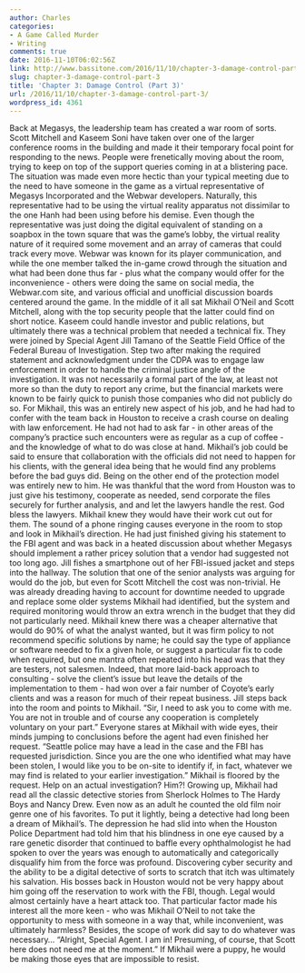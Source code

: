 ```yaml
---
author: Charles
categories:
- A Game Called Murder
- Writing
comments: true
date: 2016-11-10T06:02:56Z
link: http://www.bassitone.com/2016/11/10/chapter-3-damage-control-part-3/
slug: chapter-3-damage-control-part-3
title: 'Chapter 3: Damage Control (Part 3)'
url: /2016/11/10/chapter-3-damage-control-part-3/
wordpress_id: 4361
---
```


Back at Megasys, the leadership team has created a war room of sorts. Scott Mitchell and Kaseem Soni have taken over one of the larger conference rooms in the building and made it their temporary focal point for responding to the news. People were frenetically moving about the room, trying to keep on top of the support queries coming in at a blistering pace. The situation was made even more hectic than your typical meeting due to the need to have someone in the game as a virtual representative of Megasys Incorporated and the Webwar developers. Naturally, this representative had to be using the virtual reality apparatus not dissimilar to the one Hanh had been using before his demise. Even though the representative was just doing the digital equivalent of standing on a soapbox in the town square that was the game’s lobby, the virtual reality nature of it required some movement and an array of cameras that could track every move. Webwar was known for its player communication, and while the one member talked the in-game crowd through the situation and what had been done thus far - plus what the company would offer for the inconvenience - others were doing the same on social media, the Webwar.com site, and various official and unofficial discussion boards centered around the game.
In the middle of it all sat Mikhail O’Neil and Scott Mitchell, along with the top security people that the latter could find on short notice. Kaseem could handle investor and public relations, but ultimately there was a technical problem that needed a technical fix. They were joined by Special Agent Jill Tamano of the Seattle Field Office of the Federal Bureau of Investigation. Step two after making the required statement and acknowledgment under the CDPA was to engage law enforcement in order to handle the criminal justice angle of the investigation. It was not necessarily a formal part of the law, at least not more so than the duty to report any crime, but the financial markets were known to be fairly quick to punish those companies who did not publicly do so. For Mikhail, this was an entirely new aspect of his job, and he had had to confer with the team back in Houston to receive a crash course on dealing with law enforcement. He had not had to ask far - in other areas of the company’s practice such encounters were as regular as a cup of coffee - and the knowledge of what to do was close at hand. Mikhail’s job could be said to ensure that collaboration with the officials did not need to happen for his clients, with the general idea being that he would find any problems before the bad guys did. Being on the other end of the protection model was entirely new to him. He was thankful that the word from Houston was to just give his testimony, cooperate as needed, send corporate the files securely for further analysis, and and let the lawyers handle the rest. God bless the lawyers. Mikhail knew they would have their work cut out for them.
The sound of a phone ringing causes everyone in the room to stop and look in Mikhail’s direction. He had just finished giving his statement to the FBI agent and was back in a heated discussion about whether Megasys should implement a rather pricey solution that a vendor had suggested not too long ago. Jill fishes a smartphone out of her FBI-issued jacket and steps into the hallway. The solution that one of the senior analysts was arguing for would do the job, but even for Scott Mitchell the cost was non-trivial. He was already dreading having to account for downtime needed to upgrade and replace some older systems Mikhail had identified, but the system and required monitoring would throw an extra wrench in the budget that they did not particularly need. Mikhail knew there was a cheaper alternative that would do 90% of what the analyst wanted, but it was firm policy to not recommend specific solutions by name; he could say the type of appliance or software needed to fix a given hole, or suggest a particular fix to code when required, but one mantra often repeated into his head was that they are testers, not salesmen. Indeed, that more laid-back approach to consulting - solve the client’s issue but leave the details of the implementation to them - had won over a fair number of Coyote’s early clients and was a reason for much of their repeat business.
Jill steps back into the room and points to Mikhail. “Sir, I need to ask you to come with me. You are not in trouble and of course any cooperation is completely voluntary on your part.” Everyone stares at Mikhail with wide eyes, their minds jumping to conclusions before the agent had even finished her request. “Seattle police may have a lead in the case and the FBI has requested jurisdiction. Since you are the one who identified what may have been stolen, I would like you to be on-site to identify if, in fact, whatever we may find is related to your earlier investigation.”
Mikhail is floored by the request. Help on an actual investigation? Him?! Growing up, Mikhail had read all the classic detective stories from Sherlock Holmes to The Hardy Boys and Nancy Drew. Even now as an adult he counted the old film noir genre one of his favorites. To put it lightly, being a detective had long been a dream of Mikhail’s. The depression he had slid into when the Houston Police Department had told him that his blindness in one eye caused by a rare genetic disorder that continued to baffle every ophthalmologist he had spoken to over the years was enough to automatically and categorically disqualify him from the force was profound. Discovering cyber security and the ability to be a digital detective of sorts to scratch that itch was ultimately his salvation. His bosses back in Houston would not be very happy about him going off the reservation to work with the FBI, though. Legal would almost certainly have a heart attack too. That particular factor made his interest all the more keen - who was Mikhail O’Neil to not take the opportunity to mess with someone in a way that, while inconvenient, was ultimately harmless? Besides, the scope of work did say to do whatever was necessary…
“Alright, Special Agent. I am in! Presuming, of course, that Scott here does not need me at the moment.” If Mikhail were a puppy, he would be making those eyes that are impossible to resist.
